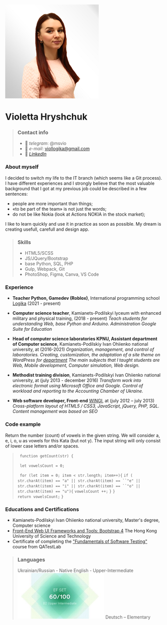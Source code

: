 ![photo profile](https://github.com/LettaVio/rsschool-cv/blob/gh-pages/imgs/Gryshchuk_1.png)
#  Violetta Hryshchuk 

> ### Contact info
> - :iphone: *telegram*: @msvio
> - :e-mail: *e-mail*: viollogika@gmail.com
> - :gem: *[LinkedIn](https://www.linkedin.com/in/violetta-gryshchuk/)*

### About myself
I decided to switch my life to the IT branch (which seems like a Git process). I have different experiences and I strongly believe that the most valuable background that I got at my previous job could be described in a few sentences:
- people are more important than things;
- «to be part of the team» is not just the words;
- do not be like Nokia (look at Actions NOKIA in the stock market);

I like to learn quickly and use it in practice as soon as possible. My dream is creating usefull, carefull and design app. 

> ### Skills
> - HTML5/SCSS
> - JS/JQuery/Bootstrap
> - base Python, SQL, PHP
> - Gulp, Webpack, Git
> - PhotoShop, Figma, Canva, VS Code

### Experience
- **Teacher Python, Gamedev (Roblox)**, International programming school [Logika](https://logikaschool.com/ ) (2021 - present) 

- **Computer science teacher**, Kamianets-Podilskyi lyceum with enhanced military and physical training, (2018 - present) 
*Teach students for understanding Web, base Python and Arduino. Administration Google Suite for Education*
- **Head of computer science laboratories KPNU, Assistant department of Computer science**, Kamianets-Podilskiy Ivan Ohiienko national university, at (2016-2021)
*Organization, management, and control of laboratories. Creating, customization, the adaptation of a site theme on WordPress for [department](https://cs.kpnu.edu.ua/ )
The main subjects that I taught students are Web, Mobile development, Сomputer simulation, Web design.*
 
- **Methodist training division**, Kamianets-Podilskyi Ivan Ohiienko national university, at (july 2013 - december 2016)
*Transform work into electronic format using Microsoft Office and Google. Control of workload and reporting to the Accounting Chamber of Ukraine.*

- **Web software developer, Front-end** [WINGI](http://wingi.ru/), at (july 2012 – july 2013) 
*Cross-platform layout of HTML5 / CSS3, JavaScript, jQuery, PHP, SQL. Content management was based on SEO*

###  Code example 
Return the number (count) of vowels in the given string. We will consider a, e, i, o, u as vowels for this Kata (but not y). The input string will only consist of lower case letters and/or spaces.
> ` function getCount(str) {`
>
>  ` let vowelsCount = 0;`  
>
>  ` for (let item = 0; item < str.length; item++){`
>  `if ( str.charAt(item) == "a" || str.charAt(item) == ``"e" || str.charAt(item) == "i" || str.charAt(item) == ``"o" || str.charAt(item) == "u"){`
>        `vowelsCount ++;`
>   `}`
>  `}`    
>  `return vowelsCount;`
>`}`

### Educations and Certifications
- Kamianets-Podіlskyi Ivan Ohiienko national university, Master's degree, Computer science 
- [Front-End Web UI Frameworks and Tools: Bootstrap 4](https://www.coursera.org/account/accomplishments/certificate/LJ4EWUCK3BVS) The Hong Kong University of Science and Technology
- Certificate of completing the ["Fundamentals of Software Testing"](https://clients.qatestlab.com/api/trainings/public_certificate_173397_14396.pdf) course from QATestLab

> ### Languages
> Ukrainian/Russian - Native
> English - Upper-Intermediate
> ![score english](https://github.com/LettaVio/rsschool-cv/blob/gh-pages/imgs/eng.jpg)
> Deutsch – Elementary